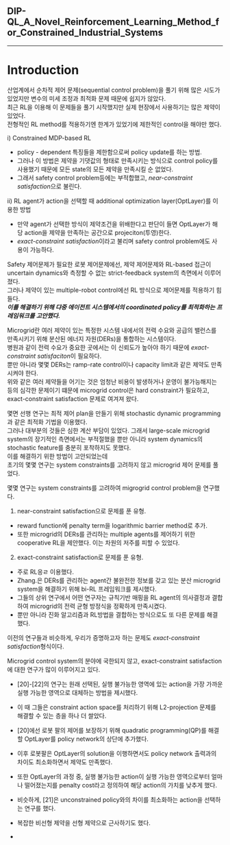 ## DIP-QL_A_Novel_Reinforcement_Learning_Method_for_Constrained_Industrial_Systems   
***
# Introduction  
산업계에서 순차적 제어 문제(sequential control problem)을 풀기 위해 많은 시도가 있었지만 변수의 미세 조정과 최적화 문제 때문에 쉽지가 않았다.   
최근 RL을 이용해 이 문제들을 풀기 시작했지만 실제 현장에서 사용하기는 많은 제약이 있었다.  
전형적인 RL method를 적용하기엔 한계가 있었기에 제한적인 control을 해야만 했다.   

i) Constrained MDP-based RL  
 - policy - dependent 특징들을 제한함으로써 policy update를 하는 방법.
 - 그러나 이 방법은 제약을 기댓값의 형태로 만족시키는 방식으로 control policy를 사용했기 때문에 모든 state의 모든 제약을 만족시킬 순 없었다.
 - 그래서 safety control problem등에는 부적합했고, *near-constraint satisfaction*으로 불린다.  

ii) RL agent가 action을 선택할 때 additional optimization layer(OptLayer)를 이용한 방법  
 - 만약 agent가 선택한 방식이 제약조건을 위배한다고 판단이 들면 OptLayer가 해당 action을 제약을 만족하는 공간으로 projeciton(투영)한다.
 - *exact-constraint satisfaction*이라고 불리며 safety control problem에도 사용이 가능하다.

Safety 제어문제가 필요한 로봇 제어문제에선, 제약 제어문제와 RL-based 접근이 uncertain dynamics와 측정할 수 없는 strict-feedback system의 측면에서 이루어졌다.  
그러나 제약이 있는 multiple-robot control에선 RL 방식으로 제어문제를 적용하기 힘들다.  
***이를 해결하기 위해 댜중 에이전트 시스템에서의 coordinated policy를 최적화하는 프레임워크를 고안했다.***   

Microgrid란 여러 제약이 있는 특정한 시스템 내에서의 전력 수요와 공급의 밸런스를 만족시키기 위해 분산된 에너지 자원(DERs)을 통합하는 시스템이다.   
병원과 같이 전력 수요가 중요한 곳에서는 이 신뢰도가 높아야 하기 때문에 *exact-constraint satisfaciton*이 필요하다.  
뿐만 아니라 몇몇 DERs는 ramp-rate control이나 capacity limit과 같은 제약도 만족시켜야 한다.  
위와 같은 여러 제약들을 어기는 것은 엄청난 비용이 발생하거나 운영이 불가능해지는 등의 심각한 문제이기 떄문에 microgrid control은 hard constraint가 필요하고, exact-constraint satisfaction 문제로 여겨져 왔다.  

몇면 선행 연구는 최적 제어 plan을 만들기 위해 stochastic dynamic programming과 같은 최적화 기법을 이용했다.  
그러나 대부분의 것들은 심한 계산 부담이 있었다. 그래서 large-scale microgrid system의 장기적인 측면에서는 부적절했을 뿐만 아니라 system dynamics의 stochastic feature를 충분히 포착하지도 못했다.  
이를 해결하기 위한 방법이 고안되었는데  
초기의 몇몇 연구는 system constraints를 고려하지 않고 microgrid 제어 문제를 풀었다.  

몇몇 연구는 system constraints를 고려하여 migrogrid control problem을 연구했다.  
1) near-constraint satisfaction으로 문제를 푼 유형.
 - reward function에 penalty term을 logarithmic barrier method로 추가.
 - 또한 microgrid의 DERs를 관리하는 multiple agents를 제어하기 위한 cooperative RL을 제안했다. 이는 차원의 저주를 피할 수 있었다.

2) exact-constraint satisfaction로 문제를 푼 유형.
 - 주로 RL응ㄹ 이용했다.
 - Zhang.은 DERs를 관리하는 agent간 불완전한 정보를 갖고 있는 분산 microgrid system을 해결하기 위해 bi-RL 프레임워크를 제시했다.
 - 그들의 상위 연구에서 어떤 연구자는 규칙기반 매핑을 RL agent의 의사결정과 결합하여 microgrid의 전력 균형 방정식을 정확하게 만족시켰다.
 - 뿐만 아니라 진화 알고리즘과 RL방법을 결합하는 방식으로도 또 다른 문제를 해결했다.

이전의 연구들과 비슷하게, 우리가 증명하고자 하는 문제도 *exact-constraint satisfaction*형식이다.  

Microgrid control system의 분야에 국한되지 않고, exact-constraint satisfaction에 대한 연구가 많이 이루어지고 있다.  
 - [20]-[22]의 연구는 원래 선택된, 실행 불가능한 영역에 있는 action을 가장 가까운 실행 가능한 영역으로 대체하는 방법을 제시했다.
 - 이 때 그들은 constraint action space를 처리하기 위해 L2-projection 문제를 해결할 수 있는 층을 하나 더 쌀았다.   

 - [20]에선 로봇 팔의 제어를 보장하기 위해 quadratic programming(QP)를 해결할 OptLayer를 policy network의 상단에 추가했다.
 - 이후 로봇팔은 OptLayer의 solution을 이행하면서도 policy network 출력과의 차이도 최소화하면서 제약도 만족했다.
 - 또한 OptLayer의 과정 중, 실행 불가능한 action이 실행 가능한 영역으로부터 얼마나 떨어졌는지를 penalty cost라고 정의하여 해당 action의 가치를 낮추게 했다.
 - 비슷하게, [21]은 unconstrained policy와의 차이를 최소화하는 action을 선택하는 연구를 했다.
 - 복잡한 비선형 제약을 선형 제약으로 근사하기도 했다.
 - 

